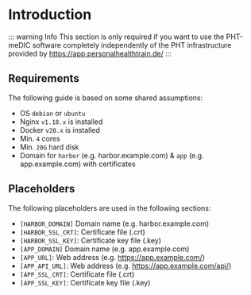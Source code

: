 # Introduction 
::: warning Info
This section is only required if you want to use the PHT-meDIC software completely independently of the PHT infrastructure provided by  https://app.personalhealthtrain.de/
:::
## Requirements
The following guide is based on some shared assumptions:

- OS `debian` or `ubuntu`
- Nginx `v1.18.x` is installed
- Docker `v20.x` is installed
- Min. `4` cores
- Min. `20G` hard disk
- Domain for `harbor` (e.g. harbor.example.com) & `app` (e.g. app.example.com) with certificates

## Placeholders

The following placeholders are used in the following sections:
- `[HARBOR_DOMAIN]` Domain name (e.g. harbor.example.com)
- `[HARBOR_SSL_CRT]`: Certificate file (.crt)
- `[HARBOR_SSL_KEY]`: Certificate key file (.key)
- `[APP_DOMAIN]` Domain name (e.g. app.example.com)
- `[APP_URL]`: Web address (e.g. https://app.example.com/)
- `[APP_API_URL]`: Web address (e.g. https://app.example.com/api/)
- `[APP_SSL_CRT]`: Certificate file (.crt)
- `[APP_SSL_KEY]`: Certificate key file (.key)
